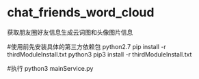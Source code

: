 # chat_friends_word_cloud
获取朋友圈好友信息生成云词图和头像图片信息

#使用前先安装具体的第三方依赖包
python2.7
pip install -r thirdModuleInstall.txt
python3
pip3 install -r thirdModuleInstall.txt

#执行
python3 mainService.py
